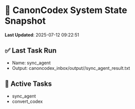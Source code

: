 # 🧠 CanonCodex System State Snapshot
**Last Updated**: 2025-07-12 09:22:51

## ✅ Last Task Run
- Name: sync_agent
- Output: canoncodex_inbox/output//sync_agent_result.txt

## 🔁 Active Tasks
- sync_agent
- convert_codex